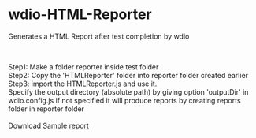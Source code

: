 # wdio-HTML-Reporter

Generates a HTML Report after test completion by wdio

<br/>

Step1: Make a folder reporter inside test folder <br/>
Step2: Copy the 'HTMLReporter' folder into reporter folder created earlier <br/>
Step3: import the HTMLReporter.js and use it.
<br/>
Specify the output directory (absolute path) by giving option 'outputDir' in wdio.config.js if not specified it will produce reports by creating reports folder in reporter folder
<br/>
<br/>
Download Sample <a href="https://github.com/charan2628/wdio-HTML-Reporter/blob/master/sample/2019-2-9T16H33M46S.rar" target="_blank">report</a>
